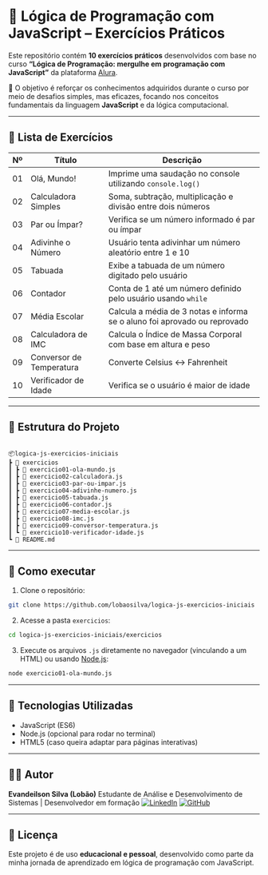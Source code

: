# 🧠 Lógica de Programação com JavaScript – Exercícios Práticos

Este repositório contém **10 exercícios práticos** desenvolvidos com base no curso **“Lógica de Programação: mergulhe em programação com JavaScript”** da plataforma [Alura](https://cursos.alura.com.br).

🎯 O objetivo é reforçar os conhecimentos adquiridos durante o curso por meio de desafios simples, mas eficazes, focando nos conceitos fundamentais da linguagem **JavaScript** e da lógica computacional.

---

## 📝 Lista de Exercícios

| Nº | Título                        | Descrição                                                                 |
|----|-------------------------------|---------------------------------------------------------------------------|
| 01 | Olá, Mundo!                   | Imprime uma saudação no console utilizando `console.log()`               |
| 02 | Calculadora Simples           | Soma, subtração, multiplicação e divisão entre dois números              |
| 03 | Par ou Ímpar?                 | Verifica se um número informado é par ou ímpar                           |
| 04 | Adivinhe o Número             | Usuário tenta adivinhar um número aleatório entre 1 e 10                 |
| 05 | Tabuada                       | Exibe a tabuada de um número digitado pelo usuário                       |
| 06 | Contador                      | Conta de 1 até um número definido pelo usuário usando `while`           |
| 07 | Média Escolar                 | Calcula a média de 3 notas e informa se o aluno foi aprovado ou reprovado|
| 08 | Calculadora de IMC           | Calcula o Índice de Massa Corporal com base em altura e peso             |
| 09 | Conversor de Temperatura      | Converte Celsius ↔ Fahrenheit                                            |
| 10 | Verificador de Idade          | Verifica se o usuário é maior de idade                                   |

---

## 📁 Estrutura do Projeto

```

📦logica-js-exercicios-iniciais
┣ 📂 exercicios
┃ ┣ 📜 exercicio01-ola-mundo.js
┃ ┣ 📜 exercicio02-calculadora.js
┃ ┣ 📜 exercicio03-par-ou-impar.js
┃ ┣ 📜 exercicio04-adivinhe-numero.js
┃ ┣ 📜 exercicio05-tabuada.js
┃ ┣ 📜 exercicio06-contador.js
┃ ┣ 📜 exercicio07-media-escolar.js
┃ ┣ 📜 exercicio08-imc.js
┃ ┣ 📜 exercicio09-conversor-temperatura.js
┃ ┗ 📜 exercicio10-verificador-idade.js
┗ 📜 README.md

````

---

## 🚀 Como executar

1. Clone o repositório:
```bash
git clone https://github.com/lobaosilva/logica-js-exercicios-iniciais
````

2. Acesse a pasta `exercicios`:

```bash
cd logica-js-exercicios-iniciais/exercicios
```

3. Execute os arquivos `.js` diretamente no navegador (vinculando a um HTML) ou usando [Node.js](https://nodejs.org/):

```bash
node exercicio01-ola-mundo.js
```

---

## 🧠 Tecnologias Utilizadas

* JavaScript (ES6)
* Node.js (opcional para rodar no terminal)
* HTML5 (caso queira adaptar para páginas interativas)

---

## 👨‍🎓 Autor

**Evandeilson Silva (Lobão)**
Estudante de Análise e Desenvolvimento de Sistemas | Desenvolvedor em formação
[![LinkedIn](https://img.shields.io/badge/-LinkedIn-0077B5?style=flat-square\&logo=linkedin\&logoColor=white)](https://www.linkedin.com/in/evandeilson-silva-64b20028a/)
[![GitHub](https://img.shields.io/badge/-GitHub-181717?style=flat-square\&logo=github\&logoColor=white)](https://github.com/lobaosilva)

---

## 📜 Licença

Este projeto é de uso **educacional e pessoal**, desenvolvido como parte da minha jornada de aprendizado em lógica de programação com JavaScript.
